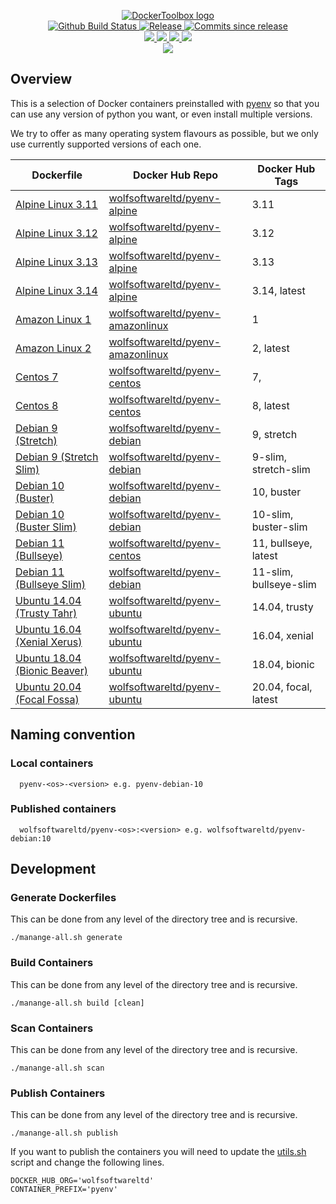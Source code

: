 <p align="center">
    <a href="https://github.com/DockerToolbox/">
        <img src="https://cdn.wolfsoftware.com/assets/images/github/organisations/dockertoolbox/black-and-white-circle-256.png" alt="DockerToolbox logo" />
    </a>
    <br />
    <a href="https://github.com/DockerToolbox/pyenv/actions/workflows/pipeline.yml">
        <img src="https://img.shields.io/github/workflow/status/DockerToolbox/pyenv/pipeline/master?style=for-the-badge" alt="Github Build Status">
    </a>
    <a href="https://github.com/DockerToolbox/pyenv/releases/latest">
        <img src="https://img.shields.io/github/v/release/DockerToolbox/pyenv?color=blue&label=Latest%20Release&style=for-the-badge" alt="Release">
    </a>
    <a href="https://github.com/DockerToolbox/pyenv/releases/latest">
        <img src="https://img.shields.io/github/commits-since/DockerToolbox/pyenv/latest.svg?color=blue&style=for-the-badge" alt="Commits since release">
    </a>
    <br />
    <a href=".github/CODE_OF_CONDUCT.md">
        <img src="https://img.shields.io/badge/Code%20of%20Conduct-blue?style=for-the-badge" />
    </a>
    <a href=".github/CONTRIBUTING.md">
        <img src="https://img.shields.io/badge/Contributing-blue?style=for-the-badge" />
    </a>
    <a href=".github/SECURITY.md">
        <img src="https://img.shields.io/badge/Report%20Security%20Concern-blue?style=for-the-badge" />
    </a>
    <a href="https://github.com/DockerToolbox/pyenv/issues">
        <img src="https://img.shields.io/badge/Get%20Support-blue?style=for-the-badge" />
    </a>
    <br />
    <a href="https://wolfsoftware.com/">
        <img src="https://img.shields.io/badge/Created%20by%20Wolf%20Software-blue?style=for-the-badge" />
    </a>
</p>

## Overview

This is a selection of Docker containers preinstalled with [pyenv](https://github.com/pyenv/pyenv) so that you can use any version of python you want, or even install multiple versions.

We try to offer as many operating system flavours as possible, but we only use currently supported versions of each one.

| Dockerfile | Docker Hub Repo | Docker Hub Tags |
| --- | --- | --- |
| [Alpine Linux 3.11](Dockerfiles/alpine/3.11/Dockerfile)             | [wolfsoftwareltd/pyenv-alpine](https://hub.docker.com/r/wolfsoftwareltd/pyenv-alpine)           | 3.11                        |
| [Alpine Linux 3.12](Dockerfiles/alpine/3.12/Dockerfile)             | [wolfsoftwareltd/pyenv-alpine](https://hub.docker.com/r/wolfsoftwareltd/pyenv-alpine)           | 3.12                        |
| [Alpine Linux 3.13](Dockerfiles/alpine/3.13/Dockerfile)             | [wolfsoftwareltd/pyenv-alpine](https://hub.docker.com/r/wolfsoftwareltd/pyenv-alpine)           | 3.13                        |
| [Alpine Linux 3.14](Dockerfiles/alpine/3.14/Dockerfile)             | [wolfsoftwareltd/pyenv-alpine](https://hub.docker.com/r/wolfsoftwareltd/pyenv-alpine)           | 3.14, latest                |
| [Amazon Linux 1](Dockerfiles/amazonlinux/1/Dockerfile)              | [wolfsoftwareltd/pyenv-amazonlinux](https://hub.docker.com/r/wolfsoftwareltd/pyenv-amazonlinux) | 1                           |
| [Amazon Linux 2](Dockerfiles/amazonlinux/2/Dockerfile)              | [wolfsoftwareltd/pyenv-amazonlinux](https://hub.docker.com/r/wolfsoftwareltd/pyenv-amazonlinux) | 2, latest                   |
| [Centos 7](Dockerfiles/centos/7/Dockerfile)                         | [wolfsoftwareltd/pyenv-centos](https://hub.docker.com/r/wolfsoftwareltd/pyenv-centos)           | 7,                          |
| [Centos 8](Dockerfiles/centos/8/Dockerfile)                         | [wolfsoftwareltd/pyenv-centos](https://hub.docker.com/r/wolfsoftwareltd/pyenv-centos)           | 8, latest                   |
| [Debian 9 (Stretch)](Dockerfiles/debian/9/Dockerfile)               | [wolfsoftwareltd/pyenv-debian](https://hub.docker.com/r/wolfsoftwareltd/pyenv-debian)           | 9, stretch                  |
| [Debian 9 (Stretch Slim)](Dockerfiles/debian/9-slim/Dockerfile)     | [wolfsoftwareltd/pyenv-debian](https://hub.docker.com/r/wolfsoftwareltd/pyenv-debian)           | 9-slim, stretch-slim        |
| [Debian 10 (Buster)](Dockerfiles/debian/10/Dockerfile)              | [wolfsoftwareltd/pyenv-debian](https://hub.docker.com/r/wolfsoftwareltd/pyenv-debian)           | 10, buster                  |
| [Debian 10 (Buster Slim)](Dockerfiles/debian/10-slim/Dockerfile)    | [wolfsoftwareltd/pyenv-debian](https://hub.docker.com/r/wolfsoftwareltd/pyenv-debian)           | 10-slim, buster-slim        |
| [Debian 11 (Bullseye)](Dockerfiles/debian/11/Dockerfile)            | [wolfsoftwareltd/pyenv-centos](https://hub.docker.com/r/wolfsoftwareltd/pyenv-centos)           | 11, bullseye, latest        |
| [Debian 11 (Bullseye Slim)](Dockerfiles/debian/11-slim/Dockerfile)  | [wolfsoftwareltd/pyenv-debian](https://hub.docker.com/r/wolfsoftwareltd/pyenv-debian)           | 11-slim, bullseye-slim      |
| [Ubuntu 14.04 (Trusty Tahr)](Dockerfiles/ubuntu/14.04/Dockerfile)   | [wolfsoftwareltd/pyenv-ubuntu](https://hub.docker.com/r/wolfsoftwareltd/pyenv-ubuntu)           | 14.04, trusty               |
| [Ubuntu 16.04 (Xenial Xerus)](Dockerfiles/ubuntu/16.04/Dockerfile)  | [wolfsoftwareltd/pyenv-ubuntu](https://hub.docker.com/r/wolfsoftwareltd/pyenv-ubuntu)           | 16.04, xenial               |
| [Ubuntu 18.04 (Bionic Beaver)](Dockerfiles/ubuntu/18.04/Dockerfile) | [wolfsoftwareltd/pyenv-ubuntu](https://hub.docker.com/r/wolfsoftwareltd/pyenv-ubuntu)           | 18.04, bionic               |
| [Ubuntu 20.04 (Focal Fossa)](Dockerfiles/ubuntu/20.04/Dockerfile)   | [wolfsoftwareltd/pyenv-ubuntu](https://hub.docker.com/r/wolfsoftwareltd/pyenv-ubuntu)           | 20.04, focal, latest        |

## Naming convention

### Local containers

```
  pyenv-<os>-<version> e.g. pyenv-debian-10
```

### Published containers

```
  wolfsoftwareltd/pyenv-<os>:<version> e.g. wolfsoftwareltd/pyenv-debian:10
```

## Development

### Generate Dockerfiles

This can be done from any level of the directory tree and is recursive.

```
./manange-all.sh generate
```

### Build Containers

This can be done from any level of the directory tree and is recursive.

```
./manange-all.sh build [clean]
```

### Scan Containers

This can be done from any level of the directory tree and is recursive.

```
./manange-all.sh scan         
```

### Publish Containers

This can be done from any level of the directory tree and is recursive.

```
./manange-all.sh publish
```

If you want to publish the containers you will need to update the [utils.sh](Scripts/utils.sh) script and change the following lines.

```
DOCKER_HUB_ORG='wolfsoftwareltd'
CONTAINER_PREFIX='pyenv'
```

